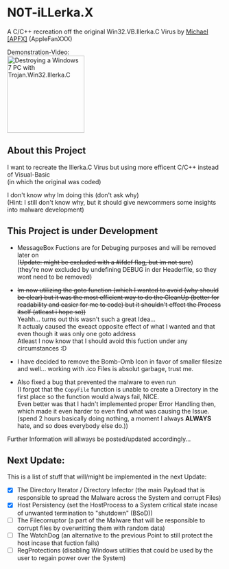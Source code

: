 # N0T-iLLerka.X

A C/C++ recreation off the original Win32.VB.Illerka.C Virus by [Michael [APFX]](https://www.youtube.com/channel/UCDo-73OtSjnMKVIEidGu2Xw) (AppleFanXXX)

Demonstration-Video:\
<a href="https://www.youtube.com/watch?v=HnRm9DBWzY8"><img align="" height="180" src="https://img.youtube.com/vi/HnRm9DBWzY8/maxresdefault.jpg" alt="Destroying a Windows 7 PC with Trojan.Win32.Illerka.C"></a>

## About this Project
I want to recreate the Illerka.C Virus but using more efficent C/C++ instead of Visual-Basic\
(in which the original was coded)

I don't know why Im doing this (don't ask why)\
(Hint: I still don't know why, but it should give newcommers some insights into malware development)

## This Project is under Development
- MessageBox Fuctions are for Debuging purposes and will be removed later on\
(~~Update: might be excluded with a #ifdef flag, but im not sure~~)\
(they're now excluded by undefining DEBUG in der Headerfile, so they wont need to be removed)

- ~~Im now utilizing the goto function (which I wanted to avoid (why should be clear) but it was the most efficient way to do the CleanUp (better for readability and easier for me to code) but it shouldn't effect the Process itself (atleast i hope so))~~\
Yeahh... turns out this wasn't such a great Idea...\
It actualy caused the exeact opposite effect of what I wanted and that even though it was only one goto address\
Atleast I now know that I should avoid this fuction under any circumstances :D

- I have decided to remove the Bomb-Omb Icon in favor of smaller filesize and well... working with .ico Files is absolut garbage, trust me.

- Also fixed a bug that prevented the malware to even run\
(I forgot that the `CopyFile` function is unable to create a Directory in the first place so the function would always fail, NICE.\
Even better was that I hadn't implemented proper Error Handling then, which made it even harder to even find what was causing the Issue. (spend 2 hours basically doing nothing, a moment I always **ALWAYS** hate, and so does everybody else do.))

Further Information will allways be posted/updated accordingly...

## Next Update:
This is a list of stuff that will/might be implemented in the next Update:

- [x] The Directory Iterator / Directory Infector (the main Payload that is responsible to spread the Malware across the System and corrupt Files)
- [x] Host Persistency (set the HostProcess to a System critical state incase of unwanted termination to "shutdown" (BSoD))
- [ ] The Filecorruptor (a part of the Malware that will be responsible to corrupt files by overwritting them with random data)
- [ ] The WatchDog (an alternative to the previous Point to still protect the host incase that fuction fails)
- [ ] RegProtections (disabling Windows utilities that could be used by the user to regain power over the System)
